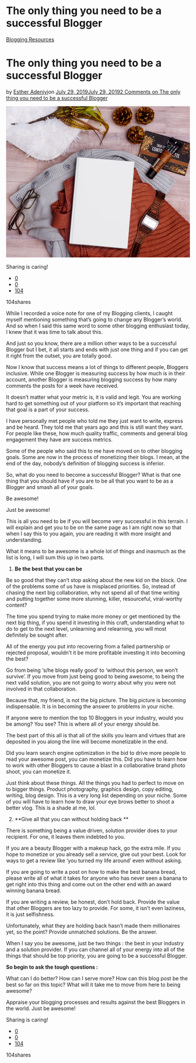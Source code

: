 # The only thing you need to be a successful Blogger

[Blogging Resources](https://estheradeniyi.com/category/blogging-resources/)
# The only thing you need to be a successful Blogger

by [Esther Adeniyi](https://estheradeniyi.com/author/esther-adeniyi/)on [July 29, 2019July 29, 2019](https://estheradeniyi.com/the-only-thing-you-need-to-be-a-successful-blogger/)[2 Comments on The only thing you need to be a successful Blogger](https://estheradeniyi.com/the-only-thing-you-need-to-be-a-successful-blogger/#comments)

![](images\The-only-thing-you-need-to-be-a-successful-Blogger.jpeg)

Sharing is caring!

- [0](https://www.facebook.com/sharer/sharer.php?u=https%3A%2F%2Festheradeniyi.com%2Fthe-only-thing-you-need-to-be-a-successful-blogger%2F&amp;t=The%20only%20thing%20you%20need%20to%20be%20a%20successful%20Blogger)
- [0](https://twitter.com/intent/tweet?text=The%20only%20thing%20you%20need%20to%20be%20a%20successful%20Blogger&amp;url=https%3A%2F%2Festheradeniyi.com%2Fthe-only-thing-you-need-to-be-a-successful-blogger%2F)
- [104](#)

104shares

While I recorded a voice note for one of my Blogging clients, I caught myself mentioning something that&#x2019;s going to change any Blogger&#x2019;s world. And so when I said this same word to some other blogging enthusiast today, I knew that it was time to talk about this.

And just so you know, there are a million other ways to be a successful Blogger but I bet, it all starts and ends with just one thing and if you can get it right from the outset, you are totally good.

Now I know that success means a lot of things to different people, Bloggers inclusive. While one Blogger is measuring success by how much is in their account, another Blogger is measuring blogging success by how many comments the posts for a week have received.

It doesn&#x2019;t matter what your metric is, it is valid and legit. You are working hard to get something out of your platform so it&#x2019;s important that reaching that goal is a part of your success.

I have personally met people who told me they just want to write, express and be heard.  They told me that years ago and this is still want they want. For people like these, how much quality traffic, comments and general blog engagement they have are success metrics.

Some of the people who said this to me have moved on to other blogging goals. Some are now in the process of monetizing their blogs.  I mean, at the end of the day, nobody&#x2019;s definition of blogging success is inferior.

So, what do you need to become a successful Blogger? What is that one thing that you should have if you are to be all that you want to be as a Blogger and smash all of your goals.

Be awesome!

Just be awesome!

This is all you need to be if you will become very successful in this terrain. I will explain and get you to be on the same page as I am right now so that when I say this to you again, you are reading it with more insight and understanding.

What it means to be awesome is a whole lot of things and inasmuch as the list is long, I will sum this up in two parts.

1. **Be the best that you can be**

Be so good that they can&#x2019;t stop asking about the new kid on the block. One of the problems some of us have is misplaced priorities. So, instead of chasing the next big collaboration, why not spend all of that time writing and putting together some more stunning, killer, resourceful, viral-worthy content?

The time you spend trying to make more money or get mentioned by the next big thing, if you spend it investing in this craft, understanding what to do to get to the next level, unlearning and relearning, you will most definitely be sought after.

All of the energy you put into recovering from a failed partnership or rejected proposal, wouldn&#x2019;t it be more profitable investing it into becoming the best?

Go from being &#x2018;s/he blogs really good&#x2019; to &#x2018;without this person, we won&#x2019;t survive&#x2019;. If you move from just being good to being awesome, to being the next valid solution, you are not going to worry about why you were not involved in that collaboration.

Because that, my friend, is not the big picture. The big picture is becoming indispensable. It is in becoming the answer to problems in your niche.

If anyone were to mention the top 10 Bloggers in your industry,  would you be among? You see? This is where all of your energy should be.

The best part of this all is that all of the skills you learn and virtues that are deposited in you along the line will become monetizable in the end.

Did you learn search engine optimization in the bid to drive more people to read your awesome post,  you can monetize this. Did you have to learn how to work with other Bloggers to cause a blast in a collaborative brand photo shoot, you can monetize it.

Just think about these things. All the things you had to perfect to move on to bigger things. Product photography,  graphics design, copy editing, writing, blog design. This is a very long list depending on your niche. Some of you will have to learn how to draw your eye brows better to shoot a better vlog. This is a shade at me, lol.

2. **Give all that you can without holding back **

There is something being a value driven, solution provider does to your recipient. For one, it leaves them indebted to you.

If you are a beauty Blogger with a makeup hack, go the extra mile. If you hope to monetize or you already sell a service, give out your best. Look for ways to get a review like &#x2018;you turned my life around&#x2019; even without asking.

If you are going to write a post on how to make the best banana bread,  please write all of what it takes for anyone who has never seen a banana to get right into this thing and come out on the other end with an award winning banana bread.

If you are writing a review,  be honest, don&#x2019;t hold back. Provide the value that other Bloggers are too lazy to provide.  For some, it isn&#x2019;t even laziness,  it is just selfishness.

Unfortunately, what they are holding back hasn&#x2019;t made them millionaires yet, so the point? Provide unmatched solutions. Be the answer.

When I say you be awesome, just be two things : the best in your industry and a solution provider. If you can channel all of your energy into all of the things that should be top priority, you are going to be a successful Blogger.

**So begin to ask the tough questions :**

What can I do better?
 How can I serve more?
 How can this blog post be the best so far on this topic? 
 What will it take me to move from here to being awesome?

Appraise your blogging processes and results against the best Bloggers in the world. Just be awesome!

Sharing is caring!

- [0](https://www.facebook.com/sharer/sharer.php?u=https%3A%2F%2Festheradeniyi.com%2Fthe-only-thing-you-need-to-be-a-successful-blogger%2F&amp;t=The%20only%20thing%20you%20need%20to%20be%20a%20successful%20Blogger)
- [0](https://twitter.com/intent/tweet?text=The%20only%20thing%20you%20need%20to%20be%20a%20successful%20Blogger&amp;url=https%3A%2F%2Festheradeniyi.com%2Fthe-only-thing-you-need-to-be-a-successful-blogger%2F)
- [104](#)

104shares